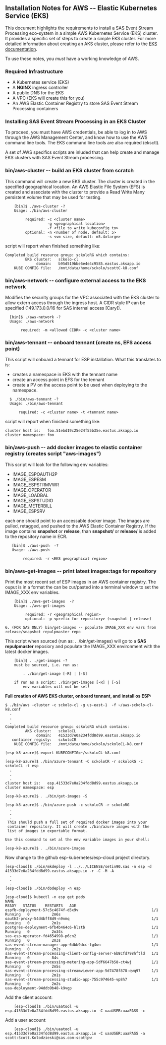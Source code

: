 ## Installation Notes for AWS -- Elastic Kubernetes Service (EKS)

This document highlights the requirements to
install a SAS Event Stream Processing eco-system in a simple AWS Kubernetes Service (EKS) cluster.  It provides a specific set of steps to create
a simple EKS cluster.
For more detailed information about creating an AKS cluster, please refer to the [EKS documentation](https://console.aws.amazon.com/eks/).

To use these notes, you _must_ have a working knowledge of AWS.

### Required Infrastructure
* A Kubernetes service (EKS) 
* A **NGINX** ingress controller
* A public DNS for the EKS
* A VPC (EKS will create this for you)
* An AWS Elastic Container Registry to store SAS Event Stream Processing containers


### Installing SAS Event Stream Processing in an EKS Cluster
To proceed, you must have AWS credentials, be able to
log in to AWS through the AWS Management Center, and know
how to use the AWS command line tools. The EKS command line tools
are also required (eksctl).

A set of AWS specifics scripts are inluded that can help create and
manage EKS clusters with SAS Event Stream processing.

### bin/aws-cluster -- build an EKS cluster from scratch

This command will create a new EKS cluster. The cluster is created in
the specified geographical location. An AWS Elastic File System (EFS)
is created and associate with the cluster to provide a Read Write Many
persistent volume that may be used for testing.

```
    [bin]$ ./aws-cluster -?
    Usage: ./bin/aws-cluster

         required: -c <cluster name>
                   -g <geographical location>
                   -f <file to write kubeconfig to>
         optional: -n <number of node, default: 5>
                   -s <vm size, default: m5.4xlarge>
```
script will report when finished something like:
```
Completed build resource group: sckoloRG which contains:
         EKS cluster:   sckolo-cl
              domain:   b95d519bbe6e4e4c9585.eastus.aksapp.io
    KUBE CONFIG file:   /mnt/data/home/sckolo/scottC-k8.conf
```

### bin/aws-network  -- configure external access to the EKS network

Modifies the security groups for the VPC associated with the EKS
cluster to allow extern access through the ingress host. A CIDR style
IP can be specified (149.173.0.0/16 for SAS internal access [Cary]).

```
  [bin]$ ./aws-network -?
  Usage: ./aws-network

       required: -m <allowed CIDR> -c <cluster name>
```


### bin/aws-tennant  -- onboard tennant (create ns, EFS access point)

This script will onboard a tennant for ESP installation. What this translates to is:

- creates a namespace in EKS with the tennant name
- create an access point in EFS for the tennant
- create a PV on the access point to be used when deploying to the namespace.

```
  $ ./bin/aws-tennant -?
  Usage: ./bin/aws-tennant

      required: -c <cluster name> -t <tennant name>
```
script will report when finished something like:
```
cluster host is:   foo.51ebd19c25e24f55b35e.eastus.aksapp.io
cluster namespace: foo
```

### bin/aws-push -- add docker images to elastic container registry (creates script "aws-images")

This script will look for the following env variables:
- IMAGE_ESPOAUTH2P
- IMAGE_ESPESM
- IMAGE_ESPSTRMVWR
- IMAGE_OPERATOR
- IMAGE_LOADBAL
- IMAGE_ESPSTUDIO
- IMAGE_METERBILL
- IMAGE_ESPSRV

each one should point to an accessable docker image. The images are pulled, retagged, and pushed to the AWS Elastic Container Registry. If the image contains **snapshot** or **release**, than **snapshot/** or **release/** is added to the repository name in ECR.

```
   [bin]$ ./aws-push  -?
   Usage: ./aws-push

        required: -r <EKS geographical region>

```

### bin/aws-get-images -- print latest images:tags for repository

Print the most recent set of ESP images in an AWS container registry. The ouput is in a format the can be cur/pasted into a terminal window to set the IMAGE_XXX env variables. 

```
    [bin]$ ./aws-get-images  -?
    Usage: ./aws-get-images

         required: -r <geographical region>
         optional: -p <prefix for repository> (snapshot | release)
```

```6. (FOR SAS ONLY) bin/get-images -- populate IMAGE_XXX env vars from release/snapshot repulpmaster repo```

This script when sourced (run as: . ./bin/get-images) will go to a **SAS repulpmaster** reposiory and populate the IMAGE_XXX environment with the latest docker images. 
 
```
    [bin]$ . ./get-images -?
    must be sourced, i.e. run as:

        . ./bin/get-image [-R] | [-S]

    if run as a script: ./bin/get-images [-R] | [-S]
        env variables will not be set!
```
**Full creation of AWS EKS cluster, onboard tennant, and install os ESP:**

```
$ ./bin/aws -cluster -c sckolo-cl -g us-east-1  -f ~/aws-sckolo-cl-k8.conf
  .
  .
  .
Completed build resource group: sckoloRG which contains:
         AKS cluster:   sckoloCL
              domain:   41533d7e0a234fdd8d99.eastus.aksapp.io
   container registy:   sckoloCR
    KUBE CONFIG file:   /mnt/data/home/sckolo/sckoloCL-k8.conf
```
```
[esp-k8-azure]$ export KUBECONFIG=~/sckoloCL-k8.conf
```
```
[esp-k8-azure]$ ./bin/azure-tennant -C sckoloCR -r sckoloRG -c sckoloCL -t esp
  .
  .
  .
cluster host is:   esp.41533d7e0a234fdd8d99.eastus.aksapp.io
cluster namespace: esp
```
```
[esp-k8-azure]$ . ./bin/get-images -S
```
```
[esp-k8-azure]$ ./bin/azure-push -c sckoloCR -r sckoloRG
  .
  .
  .
 This should push a full set of required docker images into your
 container repository. It will create ./bin/azure images with the
 list of images in exportable format.

Use this command to set al the env variable images in your shell:

[esp-k8-azure]$ . ./bin/azure-images
```
Now change to the github esp-kubernetes/esp-cloud project directory.
```
[esp-cloud]$ ./bin/mkdeploy -l ../../LICENSE/setin90.sas -n esp -d 41533d7e0a234fdd8d99.eastus.aksapp.io -r -C -M -A
  .
  .
  .
[esp-cloud]$ ./bin/dodeploy -n esp

[esp-cloud]$ kubectl -n esp get pods
NAME                                                              READY   STATUS    RESTARTS   AGE
espfb-deployment-57c5c4674f-d5x9v                                 1/1     Running   0          2m6s
oauth2-proxy-54d4bff8d9-n9nmq                                     1/1     Running   0          2m1s
postgres-deployment-6fb4b464c6-hlztb                              1/1     Running   0          2m34s
sas-esp-operator-fd4654998-p6cn2                                  1/1     Running   0          2m3s
sas-event-stream-manager-app-6dbb9dcc-fg4wn                       1/1     Running   0          2m2s
sas-event-stream-processing-client-config-server-6b8cfd798hftld   1/1     Running   0          84s
sas-event-stream-processing-metering-app-5df6647b58-ct4wj         1/1     Running   0          2m5s
sas-event-stream-processing-streamviewer-app-5d7478f878-qwq97     1/1     Running   0          2m1s
sas-event-stream-processing-studio-app-755c974645-vp8h7           1/1     Running   0          2m2s
uaa-deployment-94ddb9b48-k9vgp
```

Add the client account:
```
    [esp-cloud]$ ./bin/uaatool -u esp.41533d7e0a234fdd8d99.eastus.aksapp.io -C uaaUSER:uaaPASS -c
```
Add a user account:
```
    [esp-cloud]$ ./bin/uaatool -u esp.41533d7e0a234fdd8d99.eastus.aksapp.io -C uaaUSER:uaaPASS -a scott:Scott.Kolodzieski@sas.com:scottpw
```
